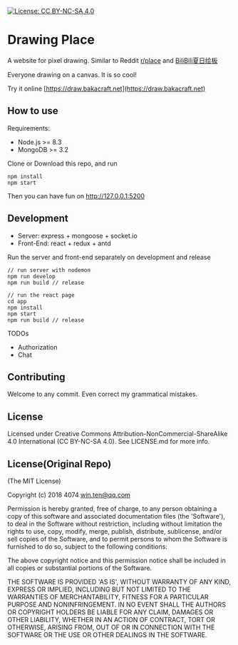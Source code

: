 [![License: CC BY-NC-SA 4.0](https://licensebuttons.net/l/by-nc-sa/4.0/80x15.png)](https://creativecommons.org/licenses/by-nc-sa/4.0/)

# Drawing Place

A website for pixel drawing. Similar to Reddit [r/place](https://www.reddit.com/r/place) and [BiliBili夏日绘板](https://live.bilibili.com/pages/1702/pixel-drawing)

Everyone drawing on a canvas. It is so cool!

Try it online [https://draw.bakacraft.net](https://draw.bakacraft.net)

## How to use

Requirements:
- Node.js >= 8.3
- MongoDB >= 3.2

Clone or Download this repo, and run
```
npm install
npm start
```

Then you can have fun on http://127.0.0.1:5200

## Development

- Server: express + mongoose + socket.io
- Front-End: react + redux + antd

Run the server and front-end separately on development and release

```
// run server with nodemon
npm run develop
npm run build // release

// run the react page
cd app
npm install
npm start
npm run build // release

```

TODOs

- Authorization
- Chat

## Contributing

Welcome to any commit. Even correct my grammatical mistakes.

## License

Licensed under Creative Commons Attribution-NonCommercial-ShareAlike 4.0 International (CC BY-NC-SA 4.0). See LICENSE.md for more info.

## License(Original Repo)
(The MIT License)

Copyright (c) 2018 4074 <win.ten@qq.com>

Permission is hereby granted, free of charge, to any person obtaining a copy of this software and associated documentation files (the 'Software'), to deal in the Software without restriction, including without limitation the rights to use, copy, modify, merge, publish, distribute, sublicense, and/or sell copies of the Software, and to permit persons to whom the Software is furnished to do so, subject to the following conditions:

The above copyright notice and this permission notice shall be included in all copies or substantial portions of the Software.

THE SOFTWARE IS PROVIDED 'AS IS', WITHOUT WARRANTY OF ANY KIND, EXPRESS OR IMPLIED, INCLUDING BUT NOT LIMITED TO THE WARRANTIES OF MERCHANTABILITY, FITNESS FOR A PARTICULAR PURPOSE AND NONINFRINGEMENT. IN NO EVENT SHALL THE AUTHORS OR COPYRIGHT HOLDERS BE LIABLE FOR ANY CLAIM, DAMAGES OR OTHER LIABILITY, WHETHER IN AN ACTION OF CONTRACT, TORT OR OTHERWISE, ARISING FROM, OUT OF OR IN CONNECTION WITH THE SOFTWARE OR THE USE OR OTHER DEALINGS IN THE SOFTWARE.
